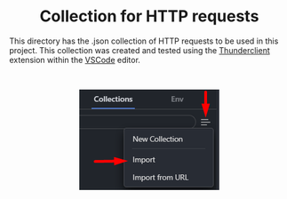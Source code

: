 <h1 align="center"><strong>Collection for HTTP requests</strong></h1>

<p>This directory has the .json collection of HTTP requests to be used in this project. This collection was created and tested using the <a href="https://marketplace.visualstudio.com/items?itemName=rangav.vscode-thunder-client" target="_blank" rel="noopener noreferrer">Thunderclient</a> extension within the <a href="https://code.visualstudio.com/" target="_blank" rel="noopener noreferrer">VSCode</a> editor.</p>

&nbsp;

<div align="center">
	<img src="import.png">
</div>
